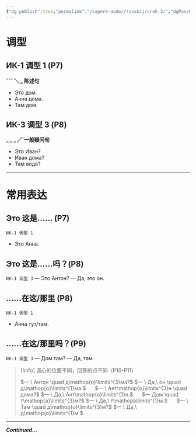 ```yaml
---
{"dg-publish":true,"permalink":"/sapere-aude//russkij/urok-3/","dgPassFrontmatter":true}
---
```


# 调型
## ИК-1 调型 1 (P7)

**¯¯¯ ╲ _ 陈述句**

- Это дом.
- Анна дома.
- Там дом.

## ИК-3 调型 3 (P8)

**_ _ _ ╱\`一般疑问句**

- Это Иван?
- Иван дома?
- Там вода?

---
# 常用表达
## Это 这是…… (P7)
`ИК-1 调型 1` 
- Это Анна.

## Это 这是……吗？(P8)
`ИК-1 调型 3` 
— Это Антон?
— Да, это он. 

## ……在这/那里 (P8)
`ИК-1 调型 1` 
- Анна тут/там.

## ……在这/那里吗？(P9)
`ИК-1 调型 3` 
— Дом там?
— Да, там. 

>[!info] 调心的位置不同，回答的点不同（P10-P11）
>
> $— \ Антон \quad д\mathop{о}\limits^{3}ма?$
>$— \ Да,\ он \quad д\mathop{о}\limits^{1}ма.$
>$\quad$
>$— \ Ант\mathop{о}\limits^{3}н \quad дома?$
>$— \ Да,\ Ант\mathop{о}\limits^{1}н.$
>$\quad$
>$— Дом \quad т\mathop{а}\limits^{3}м?$
>$— \ Да,\ т\mathopа\limits^{1}м.$
>$\quad$
>$— \ Там \quad д\mathop{о}\limits^{3}м?$
>$— \ Да,\ д\mathop{о}\limits^{1}м.$



---
***Continued...***